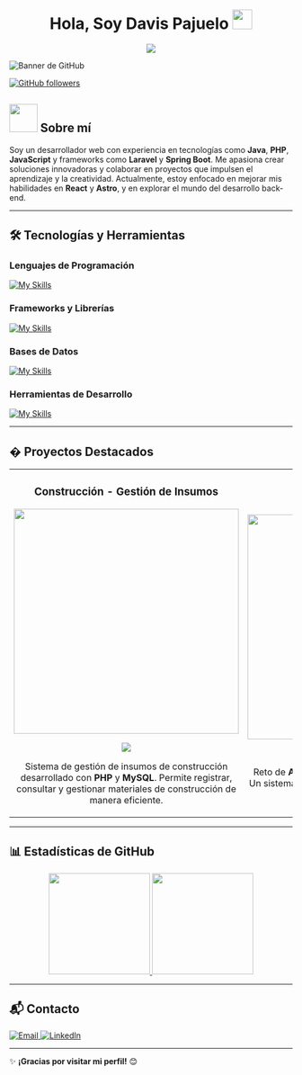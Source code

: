 <h1 align="center"><b>Hola, Soy Davis Pajuelo </b><img src="https://media.giphy.com/media/hvRJCLFzcasrR4ia7z/giphy.gif" width="35"></h1>

<p align="center">
  <a href="https://github.com/DenverCoder1/readme-typing-svg">
    <img src="https://readme-typing-svg.herokuapp.com?font=Time+New+Roman&color=cyan&size=25&center=true&vCenter=true&width=600&height=100&lines=Desarrollador+Web+..&hearts;++;Apasionado+por+la+Tecnología;Me+gusta+aprender+nuevas+herramientas;Y+crear+proyectos+innovadores.">
  </a>
</p>

![Banner de GitHub](https://github.com/dpajuelos/dpajuelos/assets/banner.jpg)

[![GitHub followers](https://img.shields.io/github/followers/dpajuelos?style=social)](https://github.com/dpajuelos)

## <picture><img src="https://github.com/0xAbdulKhalid/0xAbdulKhalid/raw/main/assets/aboutme.jpg" width=50px></picture> **Sobre mí**

Soy un desarrollador web con experiencia en tecnologías como **Java**, **PHP**, **JavaScript** y frameworks como **Laravel** y **Spring Boot**. Me apasiona crear soluciones innovadoras y colaborar en proyectos que impulsen el aprendizaje y la creatividad. Actualmente, estoy enfocado en mejorar mis habilidades en **React** y **Astro**, y en explorar el mundo del desarrollo back-end.

---

## 🛠️ **Tecnologías y Herramientas**

### Lenguajes de Programación
[![My Skills](https://skillicons.dev/icons?i=java,php,js&perline=3)](https://skillicons.dev)

### Frameworks y Librerías
[![My Skills](https://skillicons.dev/icons?i=laravel,spring,tailwind&perline=3)](https://skillicons.dev)

### Bases de Datos
[![My Skills](https://skillicons.dev/icons?i=mysql,sqlite,mariadb&perline=3)](https://skillicons.dev)

### Herramientas de Desarrollo
[![My Skills](https://skillicons.dev/icons?i=git,github,vscode&perline=3)](https://skillicons.dev)

---

## � Proyectos Destacados

<table>
  <tr>
    <td width="50%">
      <h3 align="center">Construcción - Gestión de Insumos</h3>
      <div align="center">
        <a href="https://github.com/dpajuelos/Construccion" target="_blank">
          <img src="https://github.com/dpajuelos/Construccion/assets/123456789/abc12345-def6-7890-ghij-klmnopqrstuv" width="400">
        </a>
        <p>
          <a href="https://github.com/dpajuelos/Construccion" target="_blank">
            <img src="https://img.shields.io/badge/CÓDIGO-80ffaa?style=for-the-badge&logo=github&logoColor=black">
          </a>
        </p>
        <p>Sistema de gestión de insumos de construcción desarrollado con <strong>PHP</strong> y <strong>MySQL</strong>. Permite registrar, consultar y gestionar materiales de construcción de manera eficiente.</p>
      </div>
    </td>
    <td width="50%">
      <h3 align="center">Reto del Amigo Secreto</h3>
      <div align="center">
        <a href="https://github.com/dpajuelos/challenge-amigo-secreto" target="_blank">
          <img src="https://github.com/dpajuelos/challenge-amigo-secreto/assets/123456789/abc12345-def6-7890-ghij-klmnopqrstuv" width="400">
        </a>
        <p>
          <a href="https://github.com/dpajuelos/challenge-amigo-secreto" target="_blank">
            <img src="https://img.shields.io/badge/CÓDIGO-FF0000?style=for-the-badge&logo=github&logoColor=black">
          </a>
        </p>
        <p>Reto de <strong>Alura Latam</strong> desarrollado con <strong>JavaScript</strong>. Un sistema para asignar amigos secretos de manera aleatoria y divertida.</p>
      </div>
    </td>
  </tr>
</table>

---

## 📊 **Estadísticas de GitHub**

<p align="center">
  <a href="https://github.com/dpajuelos">
    <img height="180em" src="https://github-readme-stats-eight-theta.vercel.app/api?username=dpajuelos&show_icons=true&theme=algolia&include_all_commits=true&count_private=true"/>
    <img height="180em" src="https://github-readme-stats-eight-theta.vercel.app/api/top-langs/?username=dpajuelos&layout=compact&langs_count=8&theme=algolia"/>
  </a>
</p>

---

## 📬 **Contacto**

<a href="mailto:dpajuelos@unasam.edu.pe">
  <img alt="Email" src="https://img.shields.io/badge/Email-dpajuelos@unasam.edu.pe-blue?style=flat-square&logo=gmail">
</a>
<a href="https://www.linkedin.com/in/dpajuelos/">
  <img alt="LinkedIn" src="https://img.shields.io/badge/LinkedIn-Davis_Pajuelos-blue?style=flat-square&logo=linkedin">
</a>

---

✨ **¡Gracias por visitar mi perfil!** 😊
